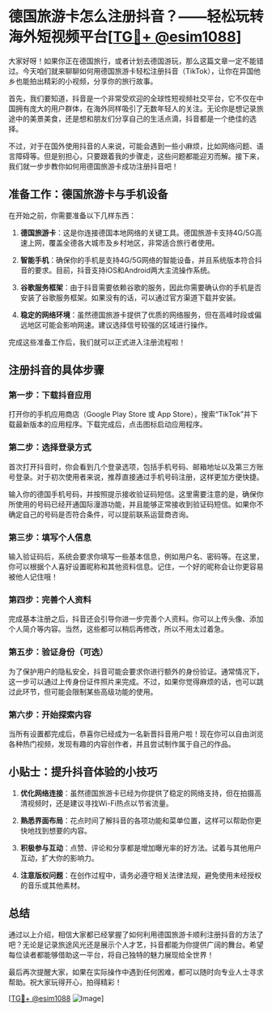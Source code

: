 # 德国旅游卡怎么注册抖音？——轻松玩转海外短视频平台[[TG💪+ @esim1088](https://t.me/s/esim1088)]

大家好呀！如果你正在德国旅行，或者计划去德国游玩，那么这篇文章一定不能错过。今天咱们就来聊聊如何用德国旅游卡轻松注册抖音（TikTok），让你在异国他乡也能拍出精彩的小视频，分享你的旅行故事。

首先，我们要知道，抖音是一个非常受欢迎的全球性短视频社交平台，它不仅在中国拥有庞大的用户群体，在海外同样吸引了无数年轻人的关注。无论你是想记录旅途中的美景美食，还是想和朋友们分享自己的生活点滴，抖音都是一个绝佳的选择。

不过，对于在国外使用抖音的人来说，可能会遇到一些小麻烦，比如网络问题、语言障碍等。但是别担心，只要跟着我的步骤走，这些问题都能迎刃而解。接下来，我们就一步步教你如何用德国旅游卡成功注册抖音吧！

## 准备工作：德国旅游卡与手机设备

在开始之前，你需要准备以下几样东西：

1. **德国旅游卡**：这是你连接德国本地网络的关键工具。德国旅游卡支持4G/5G高速上网，覆盖全德各大城市及乡村地区，非常适合旅行者使用。
   
2. **智能手机**：确保你的手机是支持4G/5G网络的智能设备，并且系统版本符合抖音的要求。目前，抖音支持iOS和Android两大主流操作系统。

3. **谷歌服务框架**：由于抖音需要依赖谷歌的服务，因此你需要确认你的手机是否安装了谷歌服务框架。如果没有的话，可以通过官方渠道下载并安装。

4. **稳定的网络环境**：虽然德国旅游卡提供了优质的网络服务，但在高峰时段或偏远地区可能会影响网速。建议选择信号较强的区域进行操作。

完成这些准备工作后，我们就可以正式进入注册流程啦！

## 注册抖音的具体步骤

### 第一步：下载抖音应用

打开你的手机应用商店（Google Play Store 或 App Store），搜索“TikTok”并下载最新版本的应用程序。下载完成后，点击图标启动应用程序。

### 第二步：选择登录方式

首次打开抖音时，你会看到几个登录选项，包括手机号码、邮箱地址以及第三方账号登录。对于初次使用者来说，推荐直接通过手机号码注册，这样更加方便快捷。

输入你的德国手机号码，并按照提示接收验证码短信。这里需要注意的是，确保你所使用的号码已经开通国际漫游功能，并且能够正常接收到验证码短信。如果你不确定自己的号码是否符合条件，可以提前联系运营商咨询。

### 第三步：填写个人信息

输入验证码后，系统会要求你填写一些基本信息，例如用户名、密码等。在这里，你可以根据个人喜好设置昵称和其他资料信息。记住，一个好的昵称会让你更容易被他人记住哦！

### 第四步：完善个人资料

完成基本注册之后，抖音还会引导你进一步完善个人资料。你可以上传头像、添加个人简介等内容。当然，这些都可以稍后再修改，所以不用太过着急。

### 第五步：验证身份（可选）

为了保护用户的隐私安全，抖音可能会要求你进行额外的身份验证。通常情况下，这一步可以通过上传身份证件照片来完成。不过，如果你觉得麻烦的话，也可以跳过此环节，但可能会限制某些高级功能的使用。

### 第六步：开始探索内容

当所有设置都完成后，恭喜你已经成为一名新晋抖音用户啦！现在你可以自由浏览各种热门视频，发现有趣的内容创作者，并且尝试制作属于自己的作品。

## 小贴士：提升抖音体验的小技巧

1. **优化网络连接**：虽然德国旅游卡已经为你提供了稳定的网络支持，但在拍摄高清视频时，还是建议寻找Wi-Fi热点以节省流量。

2. **熟悉界面布局**：花点时间了解抖音的各项功能和菜单位置，这样可以帮助你更快地找到想要的内容。

3. **积极参与互动**：点赞、评论和分享都是增加曝光率的好方法。试着与其他用户互动，扩大你的影响力。

4. **注意版权问题**：在创作过程中，请务必遵守相关法律法规，避免使用未经授权的音乐或其他素材。

## 总结

通过以上介绍，相信大家都已经掌握了如何利用德国旅游卡顺利注册抖音的方法了吧？无论是记录旅途风光还是展示个人才艺，抖音都能为你提供广阔的舞台。希望每位读者都能够借助这一平台，将自己独特的魅力展现给全世界！

最后再次提醒大家，如果在实际操作中遇到任何困难，都可以随时向专业人士寻求帮助。祝大家玩得开心，拍得精彩！

[[TG💪+ @esim1088](https://t.me/s/esim1088) ![Image](https://i.postimg.cc/4NQfJmqS/Snipaste-2025-05-13-00-14-12.png)]